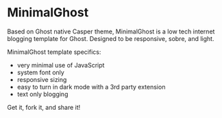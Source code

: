 # MinimalGhost

Based on Ghost native Casper theme, MinimalGhost is a low tech internet blogging template for Ghost.
Designed to be responsive, sobre, and light.

MinimalGhost template specifics:
* very minimal use of JavaScript
* system font only
* responsive sizing
* easy to turn in dark mode with a 3rd party extension
* text only blogging

Get it, fork it, and share it!
